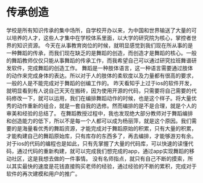 # 传承创造

学校是所有知识传承的集中场所，自学校开办以来，为中国和世界输送了大量的可以培养的人才，这些人才集中在学校体系里面，以大学的研究院为核心，掌控者世界的知识资源。
今天在从事教育岗位的时候，就明显感觉到我们现在所从事的是一种舞蹈的传承，而我们现在缺乏的是舞蹈的创造，而创造才是舞蹈的核心。一般的舞蹈教师仅仅只能从事舞蹈的传承工作，而我希望自己可以通过研究拉班舞谱研发软件，完成舞蹈的创造工作。
舞蹈是一种肢体语言，这一种语言需要通过肢体的动作来完成身体的表达。所以对于人的肢体的柔软度以及力量都有很高的要求，一般的人是不能完成对于舞蹈的创编工作的。
昨天看知乎上过于ios的软件开发，就明显看到有人说自己天天在搬砖，因为使用开源的代码，只需要将自己需要的代码修改一下，就可以运用，我们在编排舞蹈动作的时候，也是这个样子。将大量优秀的动作重新的组合，就是一套自我的选修。然而编排的是不是合理，就是个人的审美和经验的总结了。
在舞蹈教授过程中，我也发现绝大部分教师对于舞蹈编排和创造能力的低下，所以不是每一个人都可以成为杨丽萍，就是这个原因。我们需要的是海量看优秀的舞蹈资源，才能完成对于舞蹈原始的积累，只有大量的积累，才能构建自己的舞蹈原始库，只有库存的东西多了，再去编排，才能够游刃有余。
对于ios的代码的编程也是如此，只有先掌握了大量的代码库，可以快速的读懂代码，通过代码的重新构建，就可以完成我们想完成的app，通过app实现舞蹈的移动社区，这是我想去做的一件事情。
没有名师指点，就只有自己不断的摸索，所以其实最快的速度是花钱直接购买老师的经验，通过经验的不断的累积，完成对于软件的再次建模和用户的推广。
